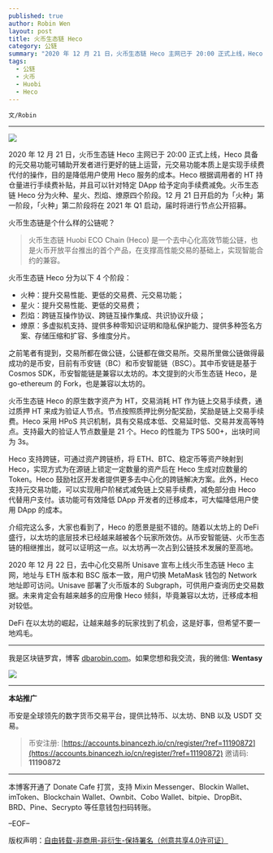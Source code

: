 ```yaml
---
published: true
author: Robin Wen
layout: post
title: ⽕币⽣态链 Heco
category: 公链
summary: "2020 年 12 月 21 日，火币生态链 Heco 主网已于 20:00 正式上线，Heco 具备的元交易功能可辅助开发者进行更好的链上运营，元交易功能本质上是实现手续费代付的操作，目的是降低用户使用 Heco 服务的成本。Heco 根据调用者的 HT 持仓量进行手续费补贴，并且可以针对特定 DApp 给予定向手续费减免。火币生态链 Heco 分为火种、星火、烈焰、燎原四个阶段。12 月 21 日开启的为「火种」第一阶段，「火种」第二阶段将在 2021 年 Q1 启动，届时将进行节点公开招募。DeFi 在以太坊的崛起，让越来越多的玩家找到了机会，这是好事，但希望不要一地鸡毛。"
tags:
  - 公链
  - 火币
  - Huobi
  - Heco
---
```


`文/Robin`

***

![](https://cdn.dbarobin.com/oh94hqk.png)

2020 年 12 月 21 日，火币生态链 Heco 主网已于 20:00 正式上线，Heco 具备的元交易功能可辅助开发者进行更好的链上运营，元交易功能本质上是实现手续费代付的操作，目的是降低用户使用 Heco 服务的成本。Heco 根据调用者的 HT 持仓量进行手续费补贴，并且可以针对特定 DApp 给予定向手续费减免。火币生态链 Heco 分为火种、星火、烈焰、燎原四个阶段。12 月 21 日开启的为「火种」第一阶段，「火种」第二阶段将在 2021 年 Q1 启动，届时将进行节点公开招募。

火币生态链是个什么样的公链呢？

> 火币生态链 Huobi ECO Chain (Heco) 是一个去中心化高效节能公链，也是火币开放平台推出的首个产品，在支撑高性能交易的基础上，实现智能合约的兼容。

火币生态链 Heco 分为以下 4 个阶段：

* 火种：提升交易性能、更低的交易费、元交易功能；
* 星火：提升交易性能、更低的交易费；
* 烈焰：跨链互操作协议、跨链互操作集成、共识协议升级；
* 燎原：多虚拟机支持、提供多种零知识证明和隐私保护能力、提供多种签名方案、存储压缩和扩容、多维度分片。

之前笔者有提到，交易所都在做公链，公链都在做交易所。交易所里做公链做得最成功的是币安，目前有币安链（BC）和币安智能链（BSC）。其中币安链是基于 Cosmos SDK，币安智能链是兼容以太坊的。本文提到的火币生态链 Heco，是 go-ethereum 的 Fork，也是兼容以太坊的。

火币生态链 Heco 的原生数字资产为 HT，交易消耗 HT 作为链上交易手续费，通过质押 HT 来成为验证人节点。节点按照质押比例分配奖励，奖励是链上交易手续费。Heco 采用 HPoS 共识机制，具有交易成本低、交易延时低、交易并发高等特点。支持最大的验证人节点数量是 21 个。Heco 的性能为 TPS 500+，出块时间为 3s。

Heco 支持跨链，可通过资产跨链桥，将 ETH、BTC、稳定币等资产映射到 Heco，实现方式为在源链上锁定一定数量的资产后在 Heco 生成对应数量的 Token。Heco 鼓励社区开发者提供更多去中心化的跨链解决方案。此外，Heco 支持元交易功能，可以实现用户阶梯式减免链上交易手续费，减免部分由 Heco 代替用户支付。该功能可有效降低 DApp 开发者的迁移成本，可大幅降低用户使用 DApp 的成本。

介绍完这么多，大家也看到了，Heco 的愿景是挺不错的。随着以太坊上的 DeFi 盛行，以太坊的底层技术已经越来越被各个玩家所效仿。从币安智能链、火币生态链的相继推出，就可以证明这一点。以太坊再一次占到公链技术发展的至高地。

2020 年 12 月 22 日，去中心化交易所 Unisave 宣布上线火币生态链 Heco 主网，地址与 ETH 版本和 BSC 版本一致，用户切换 MetaMask 钱包的 Network 地址即可访问。Unisave 部署了火币版本的 Subgraph，可供用户查询历史交易数据。未来肯定会有越来越多的应用像 Heco 倾斜，毕竟兼容以太坊，迁移成本相对较低。

DeFi 在以太坊的崛起，让越来越多的玩家找到了机会，这是好事，但希望不要一地鸡毛。

***

我是区块链罗宾，博客 [dbarobin.com](https://dbarobin.com/)。如果您想和我交流，我的微信: **Wentasy**

![](https://cdn.dbarobin.com/v4yywe2.png)

***

**本站推广**

币安是全球领先的数字货币交易平台，提供比特币、以太坊、BNB 以及 USDT 交易。

> 币安注册: [https://accounts.binancezh.io/cn/register/?ref=11190872](https://accounts.binancezh.io/cn/register/?ref=11190872)
> 邀请码: **11190872**

***

本博客开通了 Donate Cafe 打赏，支持 Mixin Messenger、Blockin Wallet、imToken、Blockchain Wallet、Ownbit、Cobo Wallet、bitpie、DropBit、BRD、Pine、Secrypto 等任意钱包扫码转账。

<center>
    <div class="--donate-button"
         data-button-id="f8b9df0d-af9a-460d-8258-d3f435445075"
    ></div>
</center>

–EOF–

版权声明：[自由转载-非商用-非衍生-保持署名（创意共享4.0许可证）](http://creativecommons.org/licenses/by-nc-nd/4.0/deed.zh)